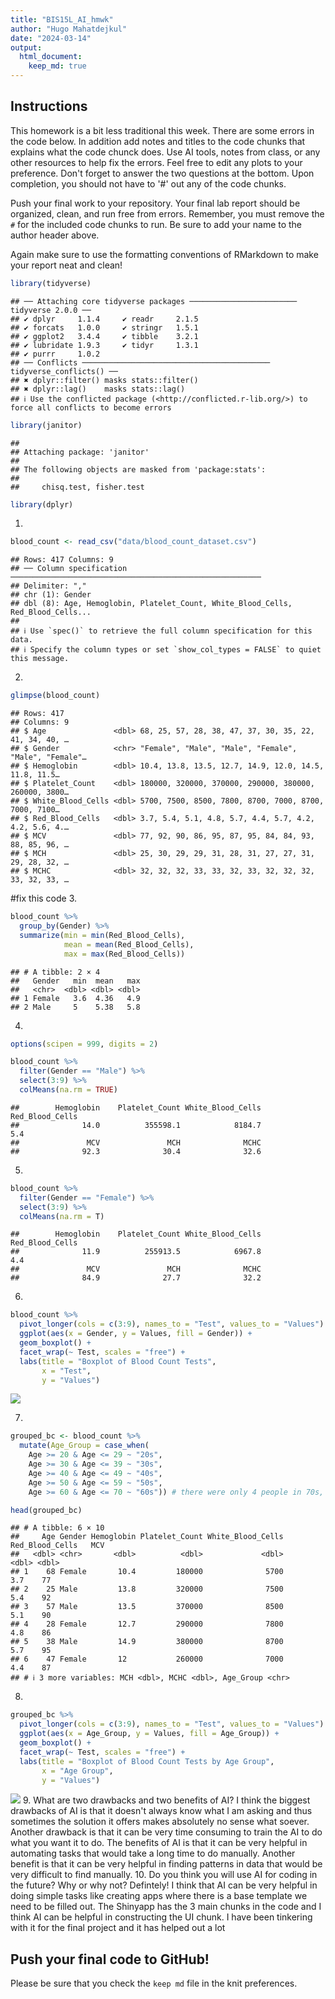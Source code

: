 ```yaml
---
title: "BIS15L_AI_hmwk"
author: "Hugo Mahatdejkul"
date: "2024-03-14"
output: 
  html_document: 
    keep_md: true
---
```




## Instructions
This homework is a bit less traditional this week. There are some errors in the code below. In addition add notes and titles to the code chunks that explains what the code chunck does. Use AI tools, notes from class, or any other resources to help fix the errors. Feel free to edit any plots to your preference. Don't forget to answer the two questions at the bottom. Upon completion, you should not have to '#' out any of the code chunks.

Push your final work to your repository. Your final lab report should be organized, clean, and run free from errors. Remember, you must remove the `#` for the included code chunks to run. Be sure to add your name to the author header above.   

Again make sure to use the formatting conventions of RMarkdown to make your report neat and clean!  



```r
library(tidyverse)
```

```
## ── Attaching core tidyverse packages ──────────────────────── tidyverse 2.0.0 ──
## ✔ dplyr     1.1.4     ✔ readr     2.1.5
## ✔ forcats   1.0.0     ✔ stringr   1.5.1
## ✔ ggplot2   3.4.4     ✔ tibble    3.2.1
## ✔ lubridate 1.9.3     ✔ tidyr     1.3.1
## ✔ purrr     1.0.2     
## ── Conflicts ────────────────────────────────────────── tidyverse_conflicts() ──
## ✖ dplyr::filter() masks stats::filter()
## ✖ dplyr::lag()    masks stats::lag()
## ℹ Use the conflicted package (<http://conflicted.r-lib.org/>) to force all conflicts to become errors
```

```r
library(janitor)
```

```
## 
## Attaching package: 'janitor'
## 
## The following objects are masked from 'package:stats':
## 
##     chisq.test, fisher.test
```

```r
library(dplyr)
```


1.

```r
blood_count <- read_csv("data/blood_count_dataset.csv")
```

```
## Rows: 417 Columns: 9
## ── Column specification ────────────────────────────────────────────────────────
## Delimiter: ","
## chr (1): Gender
## dbl (8): Age, Hemoglobin, Platelet_Count, White_Blood_Cells, Red_Blood_Cells...
## 
## ℹ Use `spec()` to retrieve the full column specification for this data.
## ℹ Specify the column types or set `show_col_types = FALSE` to quiet this message.
```

2. 

```r
glimpse(blood_count)
```

```
## Rows: 417
## Columns: 9
## $ Age               <dbl> 68, 25, 57, 28, 38, 47, 37, 30, 35, 22, 41, 34, 40, …
## $ Gender            <chr> "Female", "Male", "Male", "Female", "Male", "Female"…
## $ Hemoglobin        <dbl> 10.4, 13.8, 13.5, 12.7, 14.9, 12.0, 14.5, 11.8, 11.5…
## $ Platelet_Count    <dbl> 180000, 320000, 370000, 290000, 380000, 260000, 3800…
## $ White_Blood_Cells <dbl> 5700, 7500, 8500, 7800, 8700, 7000, 8700, 7000, 7100…
## $ Red_Blood_Cells   <dbl> 3.7, 5.4, 5.1, 4.8, 5.7, 4.4, 5.7, 4.2, 4.2, 5.6, 4.…
## $ MCV               <dbl> 77, 92, 90, 86, 95, 87, 95, 84, 84, 93, 88, 85, 96, …
## $ MCH               <dbl> 25, 30, 29, 29, 31, 28, 31, 27, 27, 31, 29, 28, 32, …
## $ MCHC              <dbl> 32, 32, 32, 33, 33, 32, 33, 32, 32, 32, 33, 32, 33, …
```
#fix this code
3. 

```r
blood_count %>%
  group_by(Gender) %>%
  summarize(min = min(Red_Blood_Cells),
            mean = mean(Red_Blood_Cells), 
            max = max(Red_Blood_Cells))
```

```
## # A tibble: 2 × 4
##   Gender   min  mean   max
##   <chr>  <dbl> <dbl> <dbl>
## 1 Female   3.6  4.36   4.9
## 2 Male     5    5.38   5.8
```


4. 

```r
options(scipen = 999, digits = 2)

blood_count %>% 
  filter(Gender == "Male") %>%
  select(3:9) %>%
  colMeans(na.rm = TRUE)
```

```
##        Hemoglobin    Platelet_Count White_Blood_Cells   Red_Blood_Cells 
##              14.0          355598.1            8184.7               5.4 
##               MCV               MCH              MCHC 
##              92.3              30.4              32.6
```

5. 

```r
blood_count %>% 
  filter(Gender == "Female") %>%
  select(3:9) %>%
  colMeans(na.rm = T)
```

```
##        Hemoglobin    Platelet_Count White_Blood_Cells   Red_Blood_Cells 
##              11.9          255913.5            6967.8               4.4 
##               MCV               MCH              MCHC 
##              84.9              27.7              32.2
```


6. 

```r
blood_count %>%
  pivot_longer(cols = c(3:9), names_to = "Test", values_to = "Values") %>%
  ggplot(aes(x = Gender, y = Values, fill = Gender)) +
  geom_boxplot() +
  facet_wrap(~ Test, scales = "free") + 
  labs(title = "Boxplot of Blood Count Tests",
       x = "Test",
       y = "Values")
```

![](hw15_files/figure-html/unnamed-chunk-7-1.png)<!-- -->

7. 

```r
grouped_bc <- blood_count %>%
  mutate(Age_Group = case_when(
    Age >= 20 & Age <= 29 ~ "20s",
    Age >= 30 & Age <= 39 ~ "30s",
    Age >= 40 & Age <= 49 ~ "40s",
    Age >= 50 & Age <= 59 ~ "50s",
    Age >= 60 & Age <= 70 ~ "60s")) # there were only 4 people in 70s, so I combined it with 60s

head(grouped_bc)
```

```
## # A tibble: 6 × 10
##     Age Gender Hemoglobin Platelet_Count White_Blood_Cells Red_Blood_Cells   MCV
##   <dbl> <chr>       <dbl>          <dbl>             <dbl>           <dbl> <dbl>
## 1    68 Female       10.4         180000              5700             3.7    77
## 2    25 Male         13.8         320000              7500             5.4    92
## 3    57 Male         13.5         370000              8500             5.1    90
## 4    28 Female       12.7         290000              7800             4.8    86
## 5    38 Male         14.9         380000              8700             5.7    95
## 6    47 Female       12           260000              7000             4.4    87
## # ℹ 3 more variables: MCH <dbl>, MCHC <dbl>, Age_Group <chr>
```

8. 

```r
grouped_bc %>%
  pivot_longer(cols = c(3:9), names_to = "Test", values_to = "Values") %>%
  ggplot(aes(x = Age_Group, y = Values, fill = Age_Group)) +  
  geom_boxplot() +
  facet_wrap(~ Test, scales = "free") +  
  labs(title = "Boxplot of Blood Count Tests by Age Group",
       x = "Age Group",
       y = "Values")
```

![](hw15_files/figure-html/unnamed-chunk-9-1.png)<!-- -->
9. What are two drawbacks and two benefits of AI?
I think the biggest drawbacks of AI is that it doesn't always know what I am asking and thus sometimes the solution it offers makes absolutely no sense what soever. Another drawback is that it can be very time consuming to train the AI to do what you want it to do. The benefits of AI is that it can be very helpful in automating tasks that would take a long time to do manually. Another benefit is that it can be very helpful in finding patterns in data that would be very difficult to find manually.
10. Do you think you will use AI for coding in the future? Why or why not?
Defintely! I think that AI can be very helpful in doing simple tasks like creating apps where there is a base template we need to be filled out. The Shinyapp has the 3 main chunks in the code and I think AI can be helpful in constructing the UI chunk. I have been tinkering with it for the final project and it has helped out a lot

## Push your final code to GitHub!
Please be sure that you check the `keep md` file in the knit preferences. 
